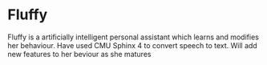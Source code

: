 # Fluffy
Fluffy is a artificially intelligent personal assistant which learns and modifies her behaviour. Have used CMU Sphinx 4 to convert 
speech to text. Will add new features to her beviour as she matures

